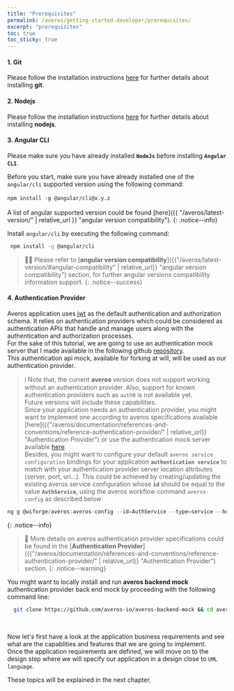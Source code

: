 ```yaml
---
title: "Prerequisites"
permalink: /averos/getting-started-developer/prerequisites/
excerpt: "prerequisites"
toc: true
toc_sticky: true
---
```




#### **1. Git**

Please follow the installation instructions [here](https://git-scm.com/downloads "git") for further details about installing **git**.

#### **2. Nodejs**

Please follow the installation instructions [here](https://nodejs.org/ "Nodejs") for further details about installing **nodejs**.


#### **3. Angular CLI**

 Please make sure you have already installed **`NodeJs`** before installing **`Angular CLI`**.

Before you start, make sure you have already installed one of the `angular/cli` supported version using the following command:<br/><br/>
`npm install -g @angular/cli@x.y.z` <br/><br/>
A list of angular supported version could be found [here]({{ "/averos/latest-version/" | relative_url }} "angular version compatibility").
{: .notice--info}

 Install `angular/cli` by executing the following command:

 ```bash
  npm install -g @angular/cli
 ```

 >🙋‍♂️ Please refer to [**angular version compatibility**]({{"/averos/latest-version/#angular-compatibility" | relative_url}} "angular version compatibility") section, for further angular versions compatibility information support.
 {: .notice--success}

#### **4. Authentication Provider**

Averos application uses [jwt](https://jwt.io "JSON Web Token") as the default authentication and authorization schema. It relies on authentication providers which could be considered as authentication APIs that handle and manage users along with the authentication and authorization processes. <br/>
For the sake of this tutorial, we are going to use an authentication mock server that I made available in the following github [repository](https://github.com/averos-io/averos-backend-mock "Averos Backend Mock").<br/>
This authentication api mock, available for forking at will, will be used as our authentication provider. 

>ℹ️ Note that, the current **averos** version does not support working without an authentication provider. Also, support for known authentication providers such as `auth0` is not available yet. <br/> Future versions will include these capabilities.<br/>
Since your application needs an authentication provider, you might want to implement one according to averos specifications available [here]({{"/averos/documentation/references-and-conventions/reference-authentication-provider/" | relative_url}} "Authentication Provider") or use the authentication mock server available [here](https://github.com/averos-io/averos-backend-mock "Averos Backend Mock"). <br/>
Besides, you might want to configure your default `averos service configuration` bindings for your application **`authentication service`** to match with your authentication provider server location attributes (server, port, uri...). This could be achieved by creating/updating the existing averos service configuration whose **`id`** should be equal to the value **`AuthService`**, using the averos workflow command `averos-config` as described below:
```js
ng g @wiforge/averos:averos-config --id=AuthService --type=service --host=[your-auth-server-address] --port=[our-auth-server-port] --protocol=[our-auth-server-protocol] --endpoint=[your-auth-api-uri]
```
{: .notice--info}


>🚩 More details on averos authentication provider specifications could be found in the [**Authentication Provider**]({{"/averos/documentation/references-and-conventions/reference-authentication-provider/" | relative_url}} "Authentication Provider") section.
{: .notice--warning}

You might want to locally install and run **averos backend mock** authentication provider back end mock by proceeding with the following command line:

```bash
  git clone https://github.com/averos-io/averos-backend-mock && cd averos-backend-mock && npm install && npm start
 ```
<br/>

Now let's first have a look at the application business requirements and see what are the capablities and features that we are going to implement. <br/>
Once the application requirements are defined, we will move on to the design step where we will specify our application in a design close to `UML language`. <br/> 

These topics will be explained in the next chapter.
